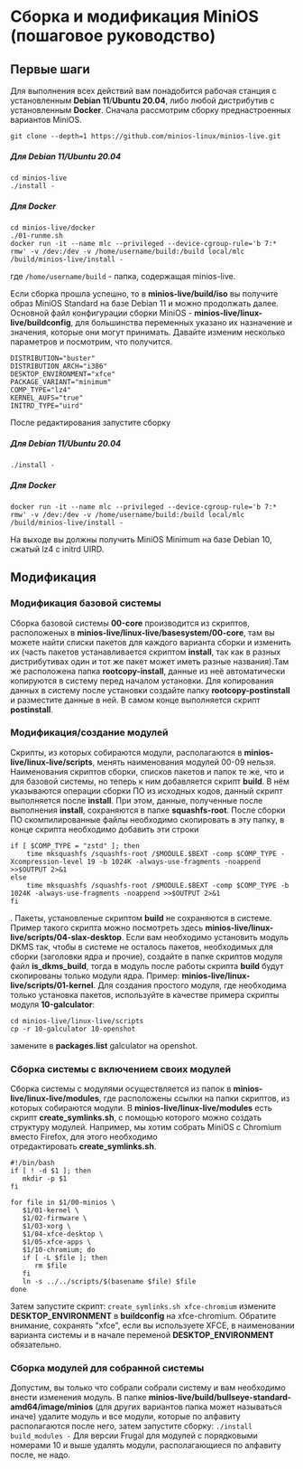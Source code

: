 # Сборка и модификация MiniOS (пошаговое руководство)

## Первые шаги

Для выполнения всех действий вам понадобится рабочая станция с установленным **Debian 11**/**Ubuntu 20.04**, либо любой дистрибутив с установленным **Docker**. Сначала рассмотрим сборку преднастроенных вариантов MiniOS.

```
git clone --depth=1 https://github.com/minios-linux/minios-live.git
```

##### Для Debian 11/Ubuntu 20.04

```
cd minios-live
./install -
```

##### Для Docker

```
cd minios-live/docker
./01-runme.sh
docker run -it --name mlc --privileged --device-cgroup-rule='b 7:* rmw' -v /dev:/dev -v /home/username/build:/build local/mlc /build/minios-live/install -
```

где `/home/username/build` \- папка\, содержащая minios\-live\.

Если сборка прошла успешно, то в **minios-live/build/iso** вы получите образ MiniOS Standard на базе Debian 11 и можно продолжать далее.
Основной файл конфигурации сборки MiniOS - **minios-live/linux-live/buildconfig**, для большинства переменных указано их назначение и значения,
которые они могут принимать. Давайте изменим несколько параметров и посмотрим, что получится.

```
DISTRIBUTION="buster"
DISTRIBUTION_ARCH="i386"
DESKTOP_ENVIRONMENT="xfce"
PACKAGE_VARIANT="minimum"
COMP_TYPE="lz4"
KERNEL_AUFS="true"
INITRD_TYPE="uird"
```

После редактирования запустите сборку

##### Для Debian 11/Ubuntu 20.04

```
./install -
```

##### Для Docker

```
docker run -it --name mlc --privileged --device-cgroup-rule='b 7:* rmw' -v /dev:/dev -v /home/username/build:/build local/mlc /build/minios-live/install -
```

На выходе вы должны получить MiniOS Minimum на базе Debian 10, сжатый lz4 с initrd UIRD.

## Модификация

### Модификация базовой системы

Сборка базовой системы **00-core** производится из скриптов, расположеных в **minios-live/linux-live/basesystem/00-core**, там вы можете найти списки пакетов для каждого варианта сборки и изменить их (часть пакетов устанавливается скриптом **install**, так как в разных дистрибутивах один и тот же пакет может иметь разные названия).Там же расположена папка **rootcopy-install**, данные из неё автоматически копируются в систему перед началом установки. Для копирования данных в систему после установки создайте папку **rootcopy-postinstall** и разместите данные в ней. В самом конце выполняется скрипт **postinstall**.

### Модификация/создание модулей

Скрипты, из которых собираются модули, располагаются в **minios-live/linux-live/scripts**, менять наименования модулей 00-09 нельзя. Наименования скриптов сборки, списков пакетов и папок те же, что и для базовой системы, но теперь к ним добавляется скрипт **build**. В нём указываются операции сборки ПО из исходных кодов, данный скрипт выполняется после **install**. При этом, данные, полученные после выполнения **install**, сохраняются в папке **squashfs-root**. После сборки ПО скомпилированные файлы необходимо скопировать в эту папку, в конце скрипта необходимо добавить эти строки

```
if [ $COMP_TYPE = "zstd" ]; then
    time mksquashfs /squashfs-root /$MODULE.$BEXT -comp $COMP_TYPE -Xcompression-level 19 -b 1024K -always-use-fragments -noappend >>$OUTPUT 2>&1
else
    time mksquashfs /squashfs-root /$MODULE.$BEXT -comp $COMP_TYPE -b 1024K -always-use-fragments -noappend >>$OUTPUT 2>&1
fi
```

. Пакеты, установленые скриптом **build** не сохраняются в системе. Пример такого скрипта можно посмотреть здесь **minios-live/linux-live/scripts/04-slax-desktop**. Если вам необходимо установить модуль DKMS так, чтобы в системе не осталось пакетов, необходимых для сборки (заголовки ядра и прочие), создайте в папке скриптов модуля файл **is\_dkms\_build**, тогда в модуль после работы скрипта **build** будут скопированы только модули ядра. Пример: **minios-live/linux-live/scripts/01-kernel**.
Для создания простого модуля, где необходима только установка пакетов, используйте в качестве примера скрипты модуля **10-galculator**:

```
cd minios-live/linux-live/scripts
cp -r 10-galculator 10-openshot
```

замените в **packages.list** galculator на openshot.

### Сборка системы с включением своих модулей

Сборка системы с модулями осуществляется из папок в **minios-live/linux-live/modules**, где расположены ссылки на папки скриптов, из которых собираются модули. В **minios-live/linux-live/modules** есть скрипт **create\_symlinks.sh**, с помощью которого можно создать структуру модулей. Например, мы хотим собрать MiniOS с Chromium вместо Firefox, для этого необходимо отредактировать **create\_symlinks.sh**.

```
#!/bin/bash
if [ ! -d $1 ]; then
   mkdir -p $1
fi

for file in $1/00-minios \
   $1/01-kernel \
   $1/02-firmware \
   $1/03-xorg \
   $1/04-xfce-desktop \
   $1/05-xfce-apps \
   $1/10-chromium; do
   if [ -L $file ]; then
      rm $file
   fi
   ln -s ../../scripts/$(basename $file) $file
done
```

Затем запустите скрипт: `create_symlinks.sh xfce-chromium` измените **DESKTOP\_ENVIRONMENT** в **buildconfig** на xfce-chromium. Обратите внимание, сохранять "xfce", если вы используете XFCE, в наименовании варианта системы и в начале переменой **DESKTOP\_ENVIRONMENT** обязательно.

### Сборка модулей для собранной системы

Допустим, вы только что собрали собрали систему и вам необходимо внести изменения модуль. В папке **minios-live/build/bullseye-standard-amd64/image/minios** (для других вариантов папка может называться иначе) удалите модуль и все модули, которые по алфавиту располагаются после него, затем запустите сборку:
`./install build_modules -`
Для версии Frugal для модулей с порядковыми номерами 10 и выше удалять модули, располагающиеся по алфавиту после, не надо.